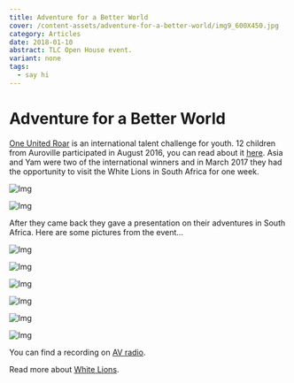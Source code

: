 ```yaml
---
title: Adventure for a Better World
cover: /content-assets/adventure-for-a-better-world/img9_600X450.jpg
category: Articles
date: 2018-01-10
abstract: TLC Open House event.
variant: none
tags:
  - say hi
---
```


# Adventure for a Better World

[One United Roar](https://www.oneunitedroar.org/) is an international talent challenge for youth. 12 children from Auroville participated in August 2016, you can read about it [here](/reconnecting-with-spirit-through-nature#one-united-roar). Asia and Yam were two of the international winners and in March 2017 they had the opportunity to visit the White Lions in South Africa for one week.

![Img](/content-assets/adventure-for-a-better-world/banner_1440X900.jpg)

![Img](/content-assets/book/book2_200X300.jpg)

After they came back they gave a presentation on their adventures in South Africa. Here are some pictures from the event…

![Img](/content-assets/adventure-for-a-better-world/img1_600X600.jpg)

![Img](/content-assets/adventure-for-a-better-world/img2_600X600.jpg)

![Img](/content-assets/adventure-for-a-better-world/img8_600X600.jpg)

![Img](/content-assets/adventure-for-a-better-world/img4_600X600.jpg)

![Img](/content-assets/adventure-for-a-better-world/img5_600X600.jpg)

![Img](/content-assets/adventure-for-a-better-world/img3_600X600.jpg)

You can find a recording on [AV radio](https://www.aurovilleradio.org/tag/white-lions/).

Read more about [White Lions](/reconnecting-with-spirit-through-nature#the-white-lions).


